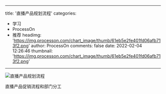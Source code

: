
---
title: '直播产品规划流程'
categories: 
 - 学习
 - ProcessOn
 - 推荐
headimg: 'https://img.processon.com/chart_image/thumb/61eb5e2fe401fd06afb713f2.png'
author: ProcessOn
comments: false
date: 2022-02-04 12:26:46
thumbnail: 'https://img.processon.com/chart_image/thumb/61eb5e2fe401fd06afb713f2.png'
---

<div>   
<img class="thumb" alt="直播产品规划流程" src="https://img.processon.com/chart_image/thumb/61eb5e2fe401fd06afb713f2.png" referrerpolicy="no-referrer">
<p>直播产品促销流程和部门分工</p>  
</div>
            